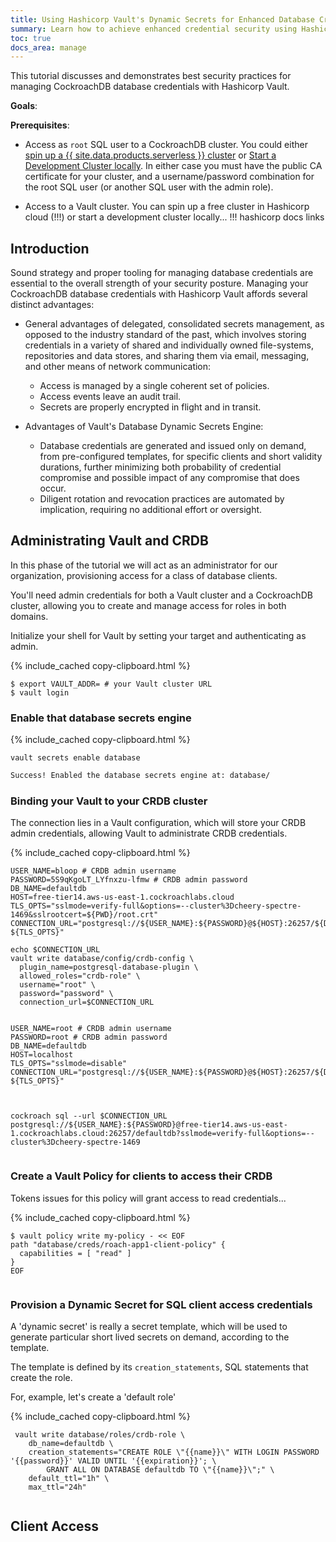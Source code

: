 ```yaml
---
title: Using Hashicorp Vault's Dynamic Secrets for Enhanced Database Credential Security
summary: Learn how to achieve enhanced credential security using Hashicorp Vault's Dynamic Secrets functionality.
toc: true
docs_area: manage
---
```


This tutorial discusses and demonstrates best security practices for managing CockroachDB database credentials with Hashicorp Vault.


**Goals**:

**Prerequisites**:

- Access as `root` SQL user to a CockroachDB cluster. You could either [spin up a {{ site.data.products.serverless }} cluster]() or [Start a Development Cluster locally](). In either case you must have the public CA certificate for your cluster, and a username/password combination for the root SQL user (or another SQL user with the admin role).

- Access to a Vault cluster. You can spin up a free cluster in Hashicorp cloud (!!!) or start a development cluster locally... !!! hashicorp docs links

## Introduction

Sound strategy and proper tooling for managing database credentials are essential to the overall strength of your security posture. Managing your CockroachDB database credentials with Hashicorp Vault affords several distinct advantages:

- General advantages of delegated, consolidated secrets management, as opposed to the industry standard of the past, which involves storing credentials in a variety of shared and individually owned file-systems, repositories and data stores, and sharing them via email, messaging, and other means of network communication:
	- Access is managed by a single coherent set of policies.
	- Access events leave an audit trail.
	- Secrets are properly encrypted in flight and in transit.

- Advantages of Vault's Database Dynamic Secrets Engine:
	- Database credentials are generated and issued only on demand, from pre-configured templates, for specific clients and short validity durations, further minimizing both probability of credential compromise and possible impact of any compromise that does occur.
	- Diligent rotation and revocation practices are automated by implication, requiring no additional effort or oversight.


## Administrating Vault and CRDB


In this phase of the tutorial we will act as an administrator for our organization, provisioning access for a class of database clients.

You'll need admin credentials for both a Vault cluster and a CockroachDB cluster, allowing you to create and manage access for roles in both domains.


Initialize your shell for Vault by setting your target and authenticating as admin.

{% include_cached copy-clipboard.html %}
```shell
$ export VAULT_ADDR= # your Vault cluster URL
$ vault login
```

### Enable that database secrets engine

{% include_cached copy-clipboard.html %}
```shell
vault secrets enable database
```

```txt
Success! Enabled the database secrets engine at: database/
```

### Binding your Vault to your CRDB cluster

The connection lies in a Vault configuration, which will store your CRDB admin credentials, allowing Vault to administrate CRDB credentials.

{% include_cached copy-clipboard.html %}
```shell
USER_NAME=bloop # CRDB admin username
PASSWORD=5S9qKgoLT_LYfnxzu-lfmw # CRDB admin password
DB_NAME=defaultdb
HOST=free-tier14.aws-us-east-1.cockroachlabs.cloud
TLS_OPTS="sslmode=verify-full&options=--cluster%3Dcheery-spectre-1469&sslrootcert=${PWD}/root.crt"
CONNECTION_URL="postgresql://${USER_NAME}:${PASSWORD}@${HOST}:26257/${DB_NAME}?${TLS_OPTS}"

echo $CONNECTION_URL
vault write database/config/crdb-config \
  plugin_name=postgresql-database-plugin \
  allowed_roles="crdb-role" \
  username="root" \
  password="password" \
  connection_url=$CONNECTION_URL


USER_NAME=root # CRDB admin username
PASSWORD=root # CRDB admin password
DB_NAME=defaultdb
HOST=localhost
TLS_OPTS="sslmode=disable"
CONNECTION_URL="postgresql://${USER_NAME}:${PASSWORD}@${HOST}:26257/${DB_NAME}?${TLS_OPTS}"



cockroach sql --url $CONNECTION_URL
postgresql://${USER_NAME}:${PASSWORD}@free-tier14.aws-us-east-1.cockroachlabs.cloud:26257/defaultdb?sslmode=verify-full&options=--cluster%3Dcheery-spectre-1469

```

```txt

```




### Create a Vault Policy for clients to access their CRDB 


Tokens issues for this policy will grant access to read credentials...

{% include_cached copy-clipboard.html %}
```shell
$ vault policy write my-policy - << EOF
path "database/creds/roach-app1-client-policy" {
  capabilities = [ "read" ]
}
EOF
```

```txt

```

### Provision a Dynamic Secret for SQL client access credentials

A 'dynamic secret' is really a secret template, which will be used to generate particular short lived secrets on demand, according to the template.

The template is defined by its `creation_statements`, SQL statements that create the role.

For, example, let's create a 'default role'

{% include_cached copy-clipboard.html %}
```shell
 vault write database/roles/crdb-role \
    db_name=defaultdb \
    creation_statements="CREATE ROLE \"{{name}}\" WITH LOGIN PASSWORD '{{password}}' VALID UNTIL '{{expiration}}'; \
        GRANT ALL ON DATABASE defaultdb TO \"{{name}}\";" \
    default_ttl="1h" \
    max_ttl="24h"

```

```txt

```

## Client Access












